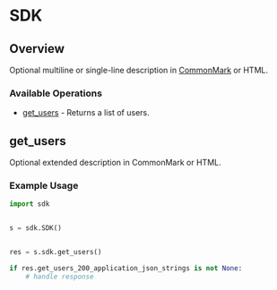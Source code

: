 # SDK

## Overview

Optional multiline or single-line description in [CommonMark](http://commonmark.org/help/) or HTML.

### Available Operations

* [get_users](#get_users) - Returns a list of users.

## get_users

Optional extended description in CommonMark or HTML.

### Example Usage

```python
import sdk


s = sdk.SDK()


res = s.sdk.get_users()

if res.get_users_200_application_json_strings is not None:
    # handle response
```
